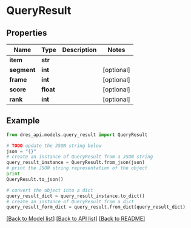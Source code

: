 # QueryResult


## Properties
Name | Type | Description | Notes
------------ | ------------- | ------------- | -------------
**item** | **str** |  | 
**segment** | **int** |  | [optional] 
**frame** | **int** |  | [optional] 
**score** | **float** |  | [optional] 
**rank** | **int** |  | [optional] 

## Example

```python
from dres_api.models.query_result import QueryResult

# TODO update the JSON string below
json = "{}"
# create an instance of QueryResult from a JSON string
query_result_instance = QueryResult.from_json(json)
# print the JSON string representation of the object
print
QueryResult.to_json()

# convert the object into a dict
query_result_dict = query_result_instance.to_dict()
# create an instance of QueryResult from a dict
query_result_form_dict = query_result.from_dict(query_result_dict)
```
[[Back to Model list]](../README.md#documentation-for-models) [[Back to API list]](../README.md#documentation-for-api-endpoints) [[Back to README]](../README.md)


